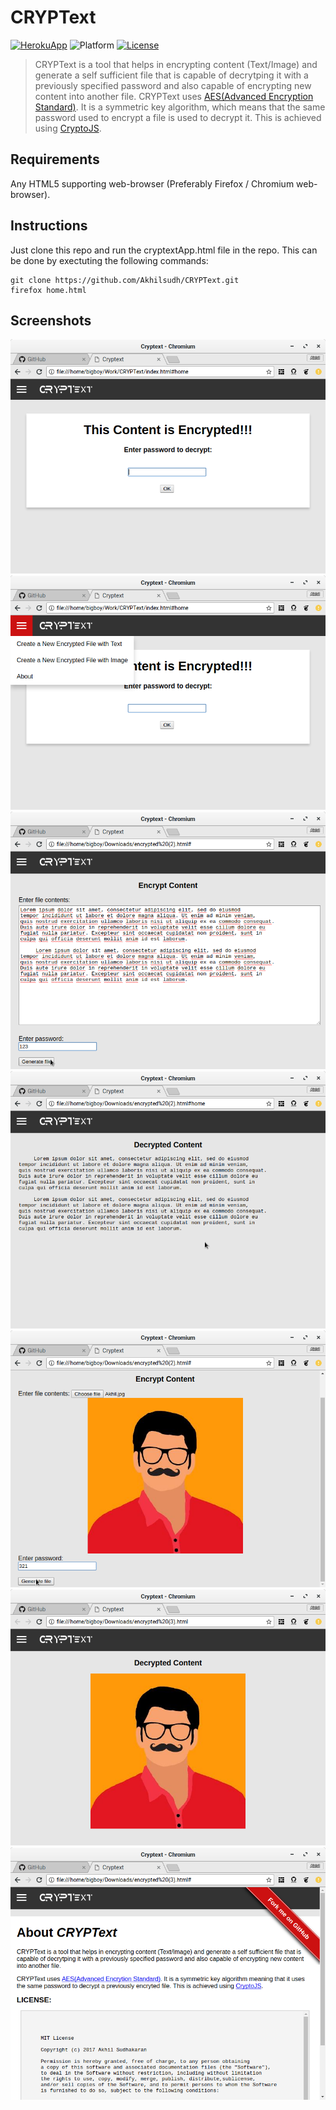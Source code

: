 # CRYPText
[![HerokuApp](https://img.shields.io/badge/heroku-link-9d82c4.svg)](https://cryptextapp.herokuapp.com/) ![Platform](https://img.shields.io/badge/platform-web%20platform-orange.svg) [![License](https://img.shields.io/badge/license-MIT%20license-blue.svg)](LICENSE)

> CRYPText is a tool that helps in encrypting content (Text/Image) and generate a self sufficient file that is capable of decrytping it with a previously specified password and also capable of encrypting new content into another file.
CRYPText uses <a href="https://en.wikipedia.org/wiki/Advanced_Encryption_Standard"> AES(Advanced Encryption Standard)</a>. It is a symmetric key algorithm, which means that the same password used to encrypt a file is used to decrypt it. This is achieved using <a href="https://code.google.com/archive/p/crypto-js/">CryptoJS</a>.

## Requirements
Any HTML5 supporting web-browser (Preferably Firefox / Chromium web-browser).

## Instructions
Just clone this repo and run the cryptextApp.html file in the repo. This can be done by exectuting the following commands:

    git clone https://github.com/Akhilsudh/CRYPText.git
    firefox home.html
    
## Screenshots
![Intro_Screen](Screenshots/Intro.png)  ![Options](Screenshots/Options.png) ![EncryptText](Screenshots/EncryptText.png) ![DecryptText](Screenshots/DecryptText.png) ![EncryptImage](Screenshots/EncryptImage.png) ![DecryptImage](Screenshots/DecryptImage.png) ![About](Screenshots/About.png) 
